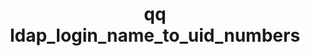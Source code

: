 ---
category: ldap
command: ldap_login_name_to_uid_numbers
keywords: qq, qq_cli, ldap_login_name_to_uid_numbers
optional_options: []
permalink: /qq-cli-command-guide/ldap/ldap_login_name_to_uid_numbers.html
positional_options: []
sidebar: qq_cli_command_reference_sidebar
summary: This section explains how to use the <code>qq ldap_login_name_to_uid_numbers</code>
  command.
synopsis: Get the uidNumbers from a login name using the LDAP server
title: qq ldap_login_name_to_uid_numbers
usage: qq ldap_login_name_to_uid_numbers [-h] --login-name LOGIN_NAME
zendesk_source: qq CLI Command Guide

---